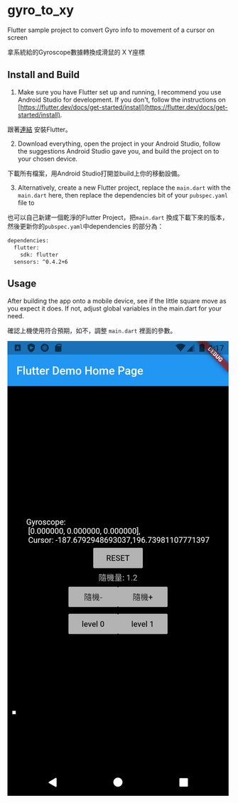 # gyro_to_xy
Flutter sample project to convert Gyro info to movement of a cursor on screen

拿系統給的Gyroscope數據轉換成滑鼠的 X Y座標

## Install and Build

1. Make sure you have Flutter set up and running, I recommend you use Android Studio for development.
If you don't, follow the instructions on [https://flutter.dev/docs/get-started/install](https://flutter.dev/docs/get-started/install).

  跟著[連結](https://flutter.dev/docs/get-started/install) 安裝Flutter。

2. Download everything, open the project in your Android Studio, follow the suggestions Android Studio gave you, and build the project on to your chosen device. 

  下載所有檔案，用Android Studio打開並build上你的移動設備。

3. Alternatively, create a new Flutter project, replace the `main.dart` with the `main.dart` here, 
then replace the dependencies bit of your `pubspec.yaml` file to 

  也可以自己新建一個乾淨的Flutter Project，把`main.dart` 換成下載下來的版本，然後更新你的`pubspec.yaml`中dependencies 的部分為：

```
dependencies:
  flutter:
    sdk: flutter
  sensors: ^0.4.2+6
```

## Usage

After building the app onto a mobile device, see if the little square move as you expect it does. 
If not, adjust global variables in the main.dart for your need.

確認上機使用符合預期，如不，調整 `main.dart` 裡面的參數。
 
![Screenshot](./gyro_to_xy/assets/Screenshot.png)

